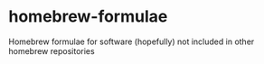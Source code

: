 homebrew-formulae
=================

Homebrew formulae for software (hopefully) not included in other homebrew repositories
